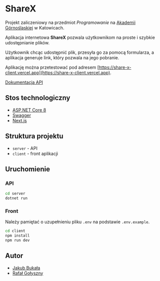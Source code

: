 # ShareX

Projekt zaliczeniowy na przedmiot *Programowanie* na [Akademii Górnośląskiej](https://www.gwsh.pl) w Katowicach.

Aplikacja internetowa **ShareX** pozwala użytkownikom na proste i szybkie udostępnianie plików.

Użytkownik chcąc udostępnić plik, przesyła go za pomocą formularza, a aplikacja generuje link, który pozwala na jego
pobranie.

Aplikację można przetestować pod adresem [https://share-x-client.vercel.app](https://share-x-client.vercel.app).

[Dokumentacja API](https://share-x-api.azurewebsites.net/swagger)

## Stos technologiczny

- [ASP.NET Core 8](https://learn.microsoft.com/en-us/aspnet/core/getting-started/?view=aspnetcore-8.0)
- [Swagger](https://swagger.io)
- [Next.js](https://nextjs.org)

## Struktura projektu

- `server` - API
- `client` - front aplikacji

## Uruchomienie

### API

```bash
cd server
dotnet run
```

### Front

Należy pamiętać o uzupełnieniu pliku `.env` na podstawie `.env.example`.

```bash
cd client
npm install
npm run dev
```

## Autor

- [Jakub Bukała](https://github.com/Jaku-BB)
- [Rafał Gołyszny](https://github.com/LeszekSarepski)